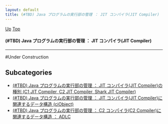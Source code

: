 ```yaml
---
layout: default
title: (#TBD) Java プログラムの実行部の管理 ： JIT コンパイラ(JIT Compiler)  
---
```

[Up](noEnTzxlSS.html) [Top](../index.html)

#### (#TBD) Java プログラムの実行部の管理 ： JIT コンパイラ(JIT Compiler)  

--- 
#Under Construction


## Subcategories
* [(#TBD) Java プログラムの実行部の管理 ： JIT コンパイラ(JIT Compiler)の種別 (C1 JIT Compiler, C2 JIT Compiler, Shark JIT Compiler)](no_JWguTIu.html)
* [(#TBD) Java プログラムの実行部の管理 ： JIT コンパイラ(JIT Compiler)に関連するデータ構造 (ciObject)](nokBjGGTtr.html)
* [(#TBD) Java プログラムの実行部の管理 ： C2 コンパイラ(C2 Compiler)に関連するデータ構造 ： ADLC](no7LYVBM54.html)



